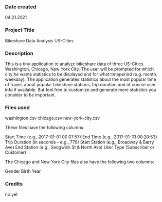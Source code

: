 ### Date created
04.01.2021

### Project Title
Bikeshare Data Analysis US-Cities

### Description
This is a tiny application to analyze bikeshare data of three US-Cities. Washington, Chicago, New York City.
The user will be prompted for which city he wants statistics to be displayed and for what timeperiod (e.g. month, weekday).
The application generates statistics about the most popular time of travel, about popular bikeshare stations, trip duration and of course user info if available. But feel free to customize and generate more statistics you consider to be important.


### Files used
washington.csv
chicago.csv
new-york-city.csv

These files have the following columns:

Start Time (e.g., 2017-01-01 00:07:57)
End Time (e.g., 2017-01-01 00:20:53)
Trip Duration (in seconds - e.g., 776)
Start Station (e.g., Broadway & Barry Ave)
End Station (e.g., Sedgwick St & North Ave)
User Type (Subscriber or Customer)

The Chicago and New York City files also have the following two columns:

Gender
Birth Year

### Credits
no yet
